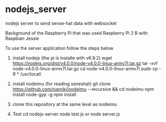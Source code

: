 # nodejs_server

nodejs server to send sense-hat data with websocket

Background of the Raspberry Pi that was used
Raspberry Pi 2 B with Raspbian Jessie 

To use the server application follow the steps below 

1. install nodejs (the pi is installe with v6.9.2)
  wget https://nodejs.org/dist/v4.0.0/node-v4.0.0-linux-armv7l.tar.gz 
  tar -xvf node-v4.0.0-linux-armv7l.tar.gz 
  cd node-v4.0.0-linux-armv7l
  sudo cp -R * /usr/local/

2. install nodeimu (for reading seneshat) 
  git clone https://github.com/rupnikj/nodeimu --recursive && cd nodeimu
  npm install node-gyp -g
  npm install
  
3. clone this repository at the same level as nodeimu
4. Test 
  cd nodejs-server
  node test.js or node server.js  


  
